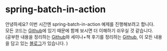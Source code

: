 # spring-batch-in-action

안녕하세요? 이번 시간엔 spring-batch-in-action 예제를 진행해보려고 합니다.  
모든 코드는 [Github](https://github.com/jojoldu/blog-code/tree/master/spring-batch-in-action)에 있기 때문에 함께 보시면 더 이해하기 쉬우실 것 같습니다.  
(공부한 내용을 정리하는 [Github](https://github.com/jojoldu/blog-code)와 세미나+책 후기를 정리하는 [Github](https://github.com/jojoldu/review), 이 모든 내용을 담고 있는 [블로그](http://jojoldu.tistory.com/)가 있습니다. )<br/>
 